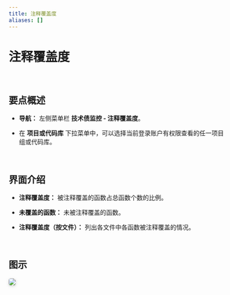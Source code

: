 ```yaml
---
title: 注释覆盖度
aliases: []
---
```


# 注释覆盖度

<br />

## 要点概述

-   **导航：** 左侧菜单栏 **技术债监控 - 注释覆盖度**。

-   在 **项目或代码库** 下拉菜单中，可以选择当前登录账户有权限查看的任一项目组或代码库。

<br />

## 界面介绍

-   **注释覆盖度：** 被注释覆盖的函数占总函数个数的比例。

-   **未覆盖的函数：** 未被注释覆盖的函数。

-   **注释覆盖度（按文件）：** 列出各文件中各函数被注释覆盖的情况。

<br />

## 图示

<img style="border-radius: 0.3125em;
    box-shadow: 0 2px 4px 0 rgba(34,36,38,.12),0 2px 10px 0 rgba(34,36,38,.08);" src="https://release-notes.oss-cn-zhangjiakou.aliyuncs.com/img/DocCoverage.png" />
